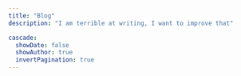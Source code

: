 ```yaml
---
title: "Blog"
description: "I am terrible at writing, I want to improve that"

cascade:
  showDate: false
  showAuthor: true
  invertPagination: true
---
```


